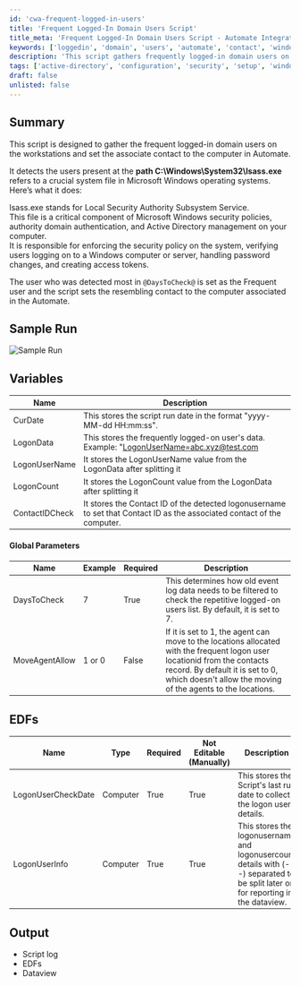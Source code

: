 ```yaml
---
id: 'cwa-frequent-logged-in-users'
title: 'Frequent Logged-In Domain Users Script'
title_meta: 'Frequent Logged-In Domain Users Script - Automate Integration'
keywords: ['loggedin', 'domain', 'users', 'automate', 'contact', 'windows', 'security']
description: 'This script gathers frequently logged-in domain users on workstations and associates the detected user as a contact in ConnectWise Automate. It analyzes the lsass.exe file to identify users, determines the most frequent user over a specified period, and updates the computer's contact information accordingly.'
tags: ['active-directory', 'configuration', 'security', 'setup', 'windows']
draft: false
unlisted: false
---
```

## Summary

This script is designed to gather the frequent logged-in domain users on the workstations and set the associate contact to the computer in Automate.

It detects the users present at the **path C:\Windows\System32\lsass.exe** refers to a crucial system file in Microsoft Windows operating systems. Here’s what it does:

lsass.exe stands for Local Security Authority Subsystem Service.  
This file is a critical component of Microsoft Windows security policies, authority domain authentication, and Active Directory management on your computer.  
It is responsible for enforcing the security policy on the system, verifying users logging on to a Windows computer or server, handling password changes, and creating access tokens.

The user who was detected most in `@DaysToCheck@` is set as the Frequent user and the script sets the resembling contact to the computer associated in the Automate.

## Sample Run

![Sample Run](..\..\..\static\img\Detect-Frequent-Logon-User-(Set-Computer-Contact)\image_1.png)

## Variables

| Name             | Description                                                                                      |
|------------------|--------------------------------------------------------------------------------------------------|
| CurDate          | This stores the script run date in the format "yyyy-MM-dd HH:mm:ss".                          |
| LogonData        | This stores the frequently logged-on user's data. Example: "[LogonUserName=abc.xyz@test.com](mailto:LogonUserName%3Dabc.xyz@test.com)|LogonCount=3" |
| LogonUserName    | It stores the LogonUserName value from the LogonData after splitting it                        |
| LogonCount       | It stores the LogonCount value from the LogonData after splitting it                           |
| ContactIDCheck   | It stores the Contact ID of the detected logonusername to set that Contact ID as the associated contact of the computer. |

#### Global Parameters

| Name            | Example | Required | Description                                                                                   |
|-----------------|---------|----------|-----------------------------------------------------------------------------------------------|
| DaysToCheck     | 7       | True     | This determines how old event log data needs to be filtered to check the repetitive logged-on users list. By default, it is set to 7. |
| MoveAgentAllow  | 1 or 0  | False    | If it is set to 1, the agent can move to the locations allocated with the frequent logon user locationid from the contacts record. By default it is set to 0, which doesn't allow the moving of the agents to the locations. |

## EDFs

| Name                      | Type     | Required | Not Editable (Manually) | Description                                                                                          |
|---------------------------|----------|----------|-------------------------|------------------------------------------------------------------------------------------------------|
| LogonUserCheckDate        | Computer | True     | True                    | This stores the Script's last run date to collect the logon user details.                           |
| LogonUserInfo             | Computer | True     | True                    | This stores the logonusername and logonusercount details with (---) separated to be split later on for reporting in the dataview. |

## Output

- Script log
- EDFs
- Dataview


